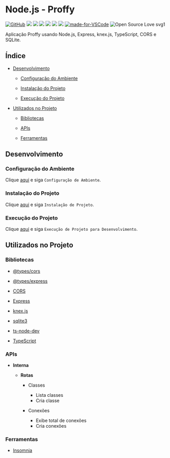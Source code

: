 # Node.js - Proffy

[![GitHub](https://img.shields.io/github/license/mashape/apistatus.svg)](https://github.com/osvaldokalvaitir/nodejs-proffy/blob/master/LICENSE)
![](https://img.shields.io/github/package-json/v/osvaldokalvaitir/nodejs-proffy.svg)
![](https://img.shields.io/github/last-commit/osvaldokalvaitir/nodejs-proffy.svg?color=red)
![](https://img.shields.io/github/languages/top/osvaldokalvaitir/nodejs-proffy.svg?color=yellow)
![](https://img.shields.io/github/languages/count/osvaldokalvaitir/nodejs-proffy.svg?color=lightgrey)
![](https://img.shields.io/github/languages/code-size/osvaldokalvaitir/nodejs-proffy.svg)
![](https://img.shields.io/github/repo-size/osvaldokalvaitir/nodejs-proffy.svg?color=blueviolet)
[![made-for-VSCode](https://img.shields.io/badge/Made%20for-VSCode-1f425f.svg)](https://code.visualstudio.com/)
![Open Source Love svg1](https://badges.frapsoft.com/os/v1/open-source.svg?v=103)

Aplicação Proffy usando Node.js, Express, knex.js, TypeScript, CORS e SQLite.

## Índice

- [Desenvolvimento](#desenvolvimento)

  - [Configuração do Ambiente](#configuração-do-ambiente)

  - [Instalação do Projeto](#instalação-do-projeto)

  - [Execução do Projeto](#execução-do-projeto)

- [Utilizados no Projeto](#utilizados-no-projeto)

  - [Bibliotecas](#bibliotecas)

  - [APIs](#apis) 
  
  - [Ferramentas](#ferramentas)

## Desenvolvimento

### Configuração do Ambiente

Clique [aqui](https://github.com/osvaldokalvaitir/projects-settings/blob/master/README.md) e siga `Configuração de Ambiente`.

### Instalação do Projeto

Clique [aqui](https://github.com/osvaldokalvaitir/projects-settings/blob/master/nodejs/nodejs.md) e siga `Instalação de Projeto`.

### Execução do Projeto

Clique [aqui](https://github.com/osvaldokalvaitir/projects-settings/blob/master/nodejs/nodejs.md) e siga `Execução de Projeto para Desenvolvimento`.

## Utilizados no Projeto

### Bibliotecas

- [@types/cors](https://github.com/osvaldokalvaitir/projects-settings/blob/master/nodejs/libs/@types-cors.md)

- [@types/express](https://github.com/osvaldokalvaitir/projects-settings/blob/master/nodejs/libs/@types-express.md)

- [CORS](https://github.com/osvaldokalvaitir/projects-settings/blob/master/nodejs/libs/cors.md)

- [Express](https://github.com/osvaldokalvaitir/projects-settings/blob/master/nodejs/libs/express.md)

- [knex.js](https://github.com/osvaldokalvaitir/projects-settings/blob/master/nodejs/libs/knex.md)

- [sqlite3](https://github.com/osvaldokalvaitir/projects-settings/blob/master/nodejs/libs/sqlite3.md)

- [ts-node-dev](https://github.com/osvaldokalvaitir/projects-settings/blob/master/nodejs/libs/ts-node-dev.md)

- [TypeScript](https://github.com/osvaldokalvaitir/projects-settings/blob/master/nodejs/libs/typescript.md)

### APIs

- **Interna**

  - **Rotas**

    - Classes

      - Lista classes
      - Cria classe

    - Conexões

      - Exibe total de conexões
      - Cria conexões

### Ferramentas

- [Insomnia](https://github.com/osvaldokalvaitir/projects-settings/blob/master/api-client/insomnia.md)